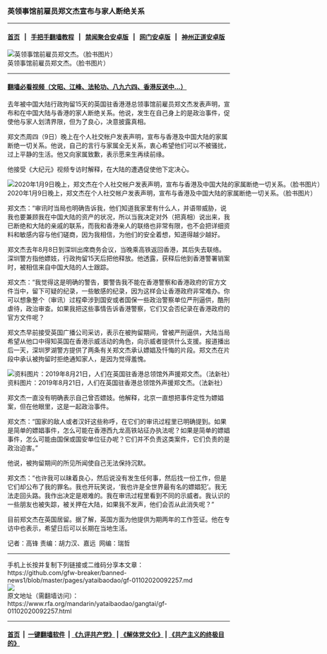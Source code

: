 ### 英领事馆前雇员郑文杰宣布与家人断绝关系
------------------------

#### [首页](https://github.com/gfw-breaker/banned-news1/blob/master/README.md) &nbsp;&nbsp;|&nbsp;&nbsp; [手把手翻墙教程](https://github.com/gfw-breaker/guides/wiki) &nbsp;&nbsp;|&nbsp;&nbsp; [禁闻聚合安卓版](https://github.com/gfw-breaker/bn-android) &nbsp;&nbsp;|&nbsp;&nbsp; [网门安卓版](https://github.com/oGate2/oGate) &nbsp;&nbsp;|&nbsp;&nbsp; [神州正道安卓版](https://github.com/SzzdOgate/update) 



<div id="headerimg">
 <img alt="英领事馆前雇员郑文杰。（脸书图片）" src="https://www.rfa.org/mandarin/yataibaodao/gangtai/gf-01102020092257.html/1021903823497382.jpg/@@images/ac0f547e-08a2-4b29-beb6-87c73544fd23.jpeg" title="英领事馆前雇员郑文杰。（脸书图片）"/>
 <div id="headerimgcontents">
  <div id="headerimgcaption">
   <span>
    英领事馆前雇员郑文杰。（脸书图片）
   </span>
   <!-- zoomattribute -->
  </div>
  <!-- headerimgcaption -->
 </div>
 <!-- headerimagecontents -->
</div>

<hr/>


#### [翻墙必看视频（文昭、江峰、法轮功、八九六四、香港反送中...）](http://167.172.214.107/home.html)

<div id="storytext">
 <div>
  <div class="slot_header">
  </div>
 </div>
 <p>
 </p>
 <p>
  去年被中国大陆行政拘留15天的英国驻香港港总领事馆前雇员郑文杰发表声明，宣布和在中国大陆与香港的家人断绝关系。他说，发生在自己身上的是政治事件，促使他与家人划清界限，但为了良心，决意披露真相。
 </p>
 <p>
  郑文杰周四（9日）晚上在个人社交帐户发表声明，宣布与香港及中国大陆的家属断绝一切关系。他说，自己的言行与家属全无关系，衷心希望他们可以不被骚扰，过上平静的生活。他又向家属致歉，表示愿来生再续前缘。
 </p>
 <p>
 </p>
 <p>
 </p>
 <p>
  他接受《大纪元》视频专访时解释，在大陆的遭遇促使他下定决心。
 </p>
 <p>
 </p>
 <p>
  <div class="image-inline captioned" style="width:1500px;">
   <div style="width:1500px;">
    <img alt="2020年1月9日晚上，郑文杰在个人社交帐户发表声明，宣布与香港及中国大陆的家属断绝一切关系。（脸书图片）" src="https://www.rfa.org/mandarin/yataibaodao/gangtai/gf-01102020092257.html/50110043_303.jpg" title="2020年1月9日晚上，郑文杰在个人社交帐户发表声明，宣布与香港及中国大陆的家属断绝一切关系。（脸书图片）"/>
   </div>
   <div class="image-caption">
    <span style="width:1500px;">
     2020年1月9日晚上，郑文杰在个人社交帐户发表声明，宣布与香港及中国大陆的家属断绝一切关系。（脸书图片）
    </span>
    <span class="copyright">
    </span>
   </div>
  </div>
 </p>
 <p>
  郑文杰：“审讯时当局也明确告诉我，他们知道我家里有什么人，并语带威胁，说我也要兼顾我在中国大陆的资产的状况，所以当我决定对外（把真相）说出来，我已断绝和大陆的亲戚的联系，而我和香港亲人的联络也非常有限，也不会把详细资料和敏感内容与他们磋商，因为我相信，为他们的安全着想，知道得越少越好。
 </p>
 <p>
  郑文杰去年8月8日到深圳出席商务会议，当晚乘高铁返回香港，其后失去联络。深圳警方指他嫖妓，行政拘留15天后把他释放。他透露，获释后他到香港警署销案时，被相信来自中国大陆的人士跟踪。
 </p>
 <p>
  郑文杰：“我觉得这是明确的警告，要警告我不能在香港警察和香港政府的官方文件当中，留下可疑的纪录，一些敏感的纪录，因为这样会让香港政府非常难办。你可以想象整个（审讯）过程牵涉到国安或者国保一些政治警察单位严刑逼供，酷刑虐待，政治审查。如果我把这些事情告诉香港警察，它们又会否纪录在香港政府的官方文件呢？
 </p>
 <p>
  郑文杰早前接受英国广播公司采访，表示在被拘留期间，曾被严刑逼供，大陆当局希望从他口中得知英国在香港示威活动的角色，向示威者提供什么支援。报道播出后一天，深圳罗湖警方提供了两条有关郑文杰承认嫖娼及忏悔的片段。郑文杰在片段中承认被拘留时拒绝通知家人，是因为觉得羞愧。
 </p>
 <p>
 </p>
 <p>
  <div class="image-inline captioned" style="width:1500px;">
   <div style="width:1500px;">
    <img alt="资料图片：2019年8月21日，人们在英国驻香港总领馆外声援郑文杰。（法新社）" src="https://www.rfa.org/mandarin/yataibaodao/gangtai/gf-01102020092257.html/000_1JN917.jpg" title="资料图片：2019年8月21日，人们在英国驻香港总领馆外声援郑文杰。（法新社）"/>
   </div>
   <div class="image-caption">
    <span style="width:1500px;">
     资料图片：2019年8月21日，人们在英国驻香港总领馆外声援郑文杰。（法新社）
    </span>
    <span class="copyright">
    </span>
   </div>
  </div>
 </p>
 <p>
  郑文杰一直没有明确表示自己曾否嫖妓。他解释，北京一直想把事件定性为嫖娼案，但在他眼里，这是一起政治事件。
 </p>
 <p>
  郑文杰：“国家的敌人或者汉奸这些称呼，在它们的审讯过程里已明确提到。如果是简单的嫖娼事件，怎么可能在香港西九龙高铁站征办执法呢？如果是简单的嫖娼事件，怎么可能由国保或国安单位征办呢？它们并不负责这类案件，它们负责的是政治迫害。”
 </p>
 <p>
  他说，被拘留期间的所见所闻使自己无法保持沉默。
 </p>
 <p>
  郑文杰：“也许我可以昧着良心，然后说没有发生任何事，然后找一份工作，但是它们却公布了我的罪名。我也开玩笑说，‘我也许是全世界最有名的嫖娼犯’。我无法走回头路。我作出决定是艰难的。我在审讯过程里看到不同的示威者。我认识的一些朋友也被失踪，被关押在大陆，如果我不发声，他们会否从此消失呢？”
 </p>
 <p>
  目前郑文杰在英国居留。据了解，英国方面为他提供为期两年的工作签证。他在专访中也表示，希望日后可以长期在当地生活。
 </p>
 <p>
 </p>
 <p>
  记者：高锋 责编：胡力汉、嘉远  网编：瑞哲
 </p>
</div>

<hr/>
手机上长按并复制下列链接或二维码分享本文章：<br/>
https://github.com/gfw-breaker/banned-news1/blob/master/pages/yataibaodao/gf-01102020092257.md <br/>
<a href='https://github.com/gfw-breaker/banned-news1/blob/master/pages/yataibaodao/gf-01102020092257.md'><img src='https://github.com/gfw-breaker/banned-news1/blob/master/pages/yataibaodao/gf-01102020092257.md.png'/></a> <br/>
原文地址（需翻墙访问）：https://www.rfa.org/mandarin/yataibaodao/gangtai/gf-01102020092257.html


------------------------
#### [首页](https://github.com/gfw-breaker/banned-news1/blob/master/README.md) &nbsp;|&nbsp; [一键翻墙软件](https://github.com/gfw-breaker/nogfw/blob/master/README.md) &nbsp;| [《九评共产党》](https://github.com/gfw-breaker/9ping.md/blob/master/README.md#九评之一评共产党是什么) | [《解体党文化》](https://github.com/gfw-breaker/jtdwh.md/blob/master/README.md) | [《共产主义的终极目的》](https://github.com/gfw-breaker/gczydzjmd.md/blob/master/README.md)


<img src='http://gfw-breaker.win/banned-news/pages/yataibaodao/gf-01102020092257.md' width='0px' height='0px'/>